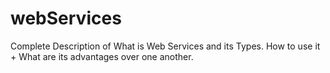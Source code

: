 # webServices
Complete Description of What is Web Services and its Types. How to use it + What are its advantages over one another.
